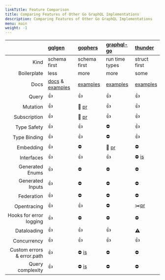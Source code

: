 ```yaml
---
linkTitle: Feature Comparison
title: Comparing Features of Other Go GraphQL Implementations
description: Comparing Features of Other Go GraphQL Implementations
menu: main
weight: -1
---
```


|                            | [gqlgen](https://gitlab.eng.vmware.com/nsx-allspark_users/nexus-sdk/gqlgen.git)                                                      | [gophers](https://github.com/graph-gophers/graphql-go)                               | [graphql-go](https://github.com/graphql-go/graphql)                    | [thunder](https://github.com/samsarahq/thunder)                      |
| -------------------------: | :----------------------------------------------------------------------------------------------------------------------------------- | :----------------------------------------------------------------------------------- | :--------------------------------------------------------------------- | :------------------------------------------------------------------- |
|                       Kind | schema first                                                                                                                         | schema first                                                                         | run time types                                                         | struct first                                                         |
|                Boilerplate | less                                                                                                                                 | more                                                                                 | more                                                                   | some                                                                 |
|                       Docs | [docs](https://gqlgen.com) & [examples](https://gitlab.eng.vmware.com/nsx-allspark_users/nexus-sdk/gqlgen.git/tree/master/_examples) | [examples](https://github.com/graph-gophers/graphql-go/tree/master/example/starwars) | [examples](https://github.com/graphql-go/graphql/tree/master/examples) | [examples](https://github.com/samsarahq/thunder/tree/master/example) |
|                      Query | 👍                                                                                                                                   | 👍                                                                                   | 👍                                                                     | 👍                                                                   |
|                   Mutation | 👍                                                                                                                                   | 🚧 [pr](https://github.com/graph-gophers/graphql-go/pull/182)                        | 👍                                                                     | 👍                                                                   |
|               Subscription | 👍                                                                                                                                   | 🚧 [pr](https://github.com/graph-gophers/graphql-go/pull/182)                        | 👍                                                                     | 👍                                                                   |
|                Type Safety | 👍                                                                                                                                   | 👍                                                                                   | ⛔️                                                                    | 👍                                                                   |
|               Type Binding | 👍                                                                                                                                   | 👍                                                                                   | ⛔️                                                                    | 👍                                                                   |
|                  Embedding | 👍                                                                                                                                   | ⛔️                                                                                  | 🚧 [pr](https://github.com/graphql-go/graphql/pull/371)                | ⛔️                                                                  |
|                 Interfaces | 👍                                                                                                                                   | 👍                                                                                   | 👍                                                                     | ⛔️ [is](https://github.com/samsarahq/thunder/issues/78)             |
|            Generated Enums | 👍                                                                                                                                   | ⛔️                                                                                  | ⛔️                                                                    | ⛔️                                                                  |
|           Generated Inputs | 👍                                                                                                                                   | ⛔️                                                                                  | ⛔️                                                                    | ⛔️                                                                  |
|                 Federation | 👍                                                                                                                                   | ⛔️                                                                                  | ⛔️                                                                    | ⛔️                                                                  |
|                Opentracing | 👍                                                                                                                                   | 👍                                                                                   | ⛔️                                                                    | ✂️[pr](https://github.com/samsarahq/thunder/pull/77)                 |
|    Hooks for error logging | 👍                                                                                                                                   | ⛔️                                                                                  | ⛔️                                                                    | ⛔️                                                                  |
|                Dataloading | 👍                                                                                                                                   | 👍                                                                                   | 👍                                                                     | ⚠️                                                                   |
|                Concurrency | 👍                                                                                                                                   | 👍                                                                                   | 👍                                                                     | 👍                                                                   |
| Custom errors & error.path | 👍                                                                                                                                   | ⛔️ [is](https://github.com/graphql-go/graphql/issues/259)                           | ⛔️                                                                    | ⛔️                                                                  |
|           Query complexity | 👍                                                                                                                                   | ⛔️ [is](https://github.com/graphql-go/graphql/issues/231)                           | ⛔️                                                                    | ⛔️                                                                  |
